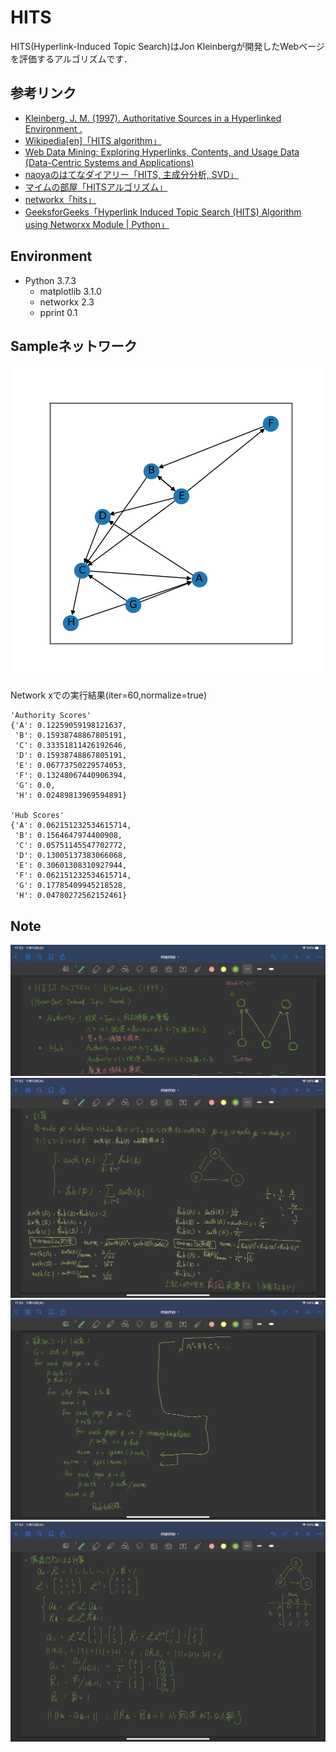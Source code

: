 # HITS

HITS(Hyperlink-Induced Topic Search)はJon Kleinbergが開発したWebページを評価するアルゴリズムです．

## 参考リンク

- [Kleinberg, J. M. (1997). Authoritative Sources in a Hyperlinked Environment .](https://www.cs.cornell.edu/home/kleinber/auth.pdf)
- [Wikipedia[en]「HITS algorithm」](https://en.wikipedia.org/wiki/HITS_algorithm#cite_note-1)
- [Web Data Mining: Exploring Hyperlinks, Contents, and Usage Data (Data-Centric Systems and Applications)](https://www.amazon.co.jp/Web-Data-Mining-Data-Centric-Applications/dp/3642194591)
- [naoyaのはてなダイアリー「HITS, 主成分分析, SVD」](https://naoya-2.hatenadiary.org/entry/20090301/hits)
- [マイムの部屋「HITSアルゴリズム」](http://mimuuow.hatenablog.com/entry/2015/10/28/113539)
- [networkx「hits」](https://networkx.github.io/documentation/networkx-1.9.1/reference/generated/networkx.algorithms.link_analysis.hits_alg.hits.html)
- [GeeksforGeeks「Hyperlink Induced Topic Search (HITS) Algorithm using Networxx Module | Python」](https://www.geeksforgeeks.org/hyperlink-induced-topic-search-hits-algorithm-using-networxx-module-python/)

## Environment

- Python 3.7.3
  - matplotlib                         3.1.0
  - networkx                           2.3
  - pprint                             0.1

## Sampleネットワーク

![sampleDigraph](img/sample_digraph.png)

Network xでの実行結果(iter=60,normalize=true)

```
'Authority Scores'
{'A': 0.12259059198121637,
 'B': 0.15938748867805191,
 'C': 0.33351811426192646,
 'D': 0.15938748867805191,
 'E': 0.06773750229574053,
 'F': 0.13248067440906394,
 'G': 0.0,
 'H': 0.02489813969594891}
 
'Hub Scores'
{'A': 0.062151232534615714,
 'B': 0.1564647974400908,
 'C': 0.05751145547702772,
 'D': 0.13005137383066068,
 'E': 0.30601308310927944,
 'F': 0.062151232534615714,
 'G': 0.17785409945218528,
 'H': 0.04780272562152461}
```

## Note

![IMG1](img/img1.png)
![IMG1](img/img2.png)
![IMG1](img/img3.png)
![IMG1](img/img4.png)